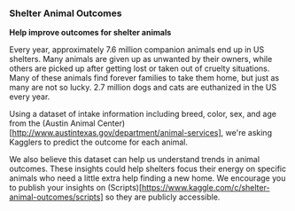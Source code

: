### Shelter Animal Outcomes

__Help improve outcomes for shelter animals__

Every year, approximately 7.6 million companion animals end up in US shelters.
Many animals are given up as unwanted by their owners, while others are picked
up after getting lost or taken out of cruelty situations. Many of these animals
find forever families to take them home, but just as many are not so lucky. 2.7
million dogs and cats are euthanized in the US every year.

Using a dataset of intake information including breed, color, sex, and age from
the (Austin Animal Center)[http://www.austintexas.gov/department/animal-services],
we're asking Kagglers to predict the outcome for each animal.

We also believe this dataset can help us understand trends in animal outcomes.
These insights could help shelters focus their energy on specific animals who
need a little extra help finding a new home. We encourage you to publish your
insights on (Scripts)[https://www.kaggle.com/c/shelter-animal-outcomes/scripts]
so they are publicly accessible.
